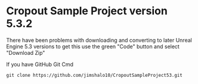 # Cropout Sample Project version 5.3.2

There have been problems with downloading and converting to later Unreal Engine 5.3 versions
to get this use the green "Code" button and select "Download Zip"


If you have GitHub Git Cmd

```git clone https://github.com/jimshalo10/CropoutSampleProject53.git```

